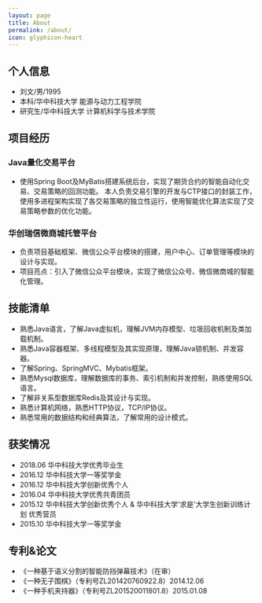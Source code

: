 ```yaml
---
layout: page
title: About
permalink: /about/
icon: glyphicon-heart
---
```


## 个人信息

 - 刘文/男/1995 
 - 本科/华中科技大学 能源与动力工程学院 
 - 研究生/华中科技大学 计算机科学与技术学院 
## 项目经历


### Java量化交易平台
- 使用Spring Boot及MyBatis搭建系统后台，实现了期货合约的智能自动化交易、交易策略的回测功能。
  本人负责交易引擎的开发与CTP接口的封装工作，使用多进程架构实现了各交易策略的独立性运行，使用智能优化算法实现了交易策略参数的优化功能。

### 华创瑞信微商城托管平台 
- 负责项目基础框架、微信公众平台模块的搭建，用户中心、订单管理等模块的设计与实现。
- 项目亮点：引入了微信公众平台模块，实现了微信公众号、微信微商城的智能化管理。

## 技能清单

- 熟悉Java语言，了解Java虚拟机，理解JVM内存模型、垃圾回收机制及类加载机制。
- 熟悉Java容器框架、多线程模型及其实现原理，理解Java锁机制、并发容器。
- 了解Spring、SpringMVC、Mybatis框架。
- 熟悉Mysql数据库，理解数据库的事务、索引机制和并发控制，熟练使用SQL语言。
- 了解非关系型数据库Redis及其设计与实现。
- 熟悉计算机网络，熟悉HTTP协议，TCP/IP协议。
- 熟悉常用的数据结构和经典算法，了解常用的设计模式。

## 获奖情况

- 2018.06 华中科技大学优秀毕业生
- 2016.12 华中科技大学一等奖学金
- 2016.12 华中科技大学创新优秀个人
- 2016.04 华中科技大学优秀共青团员
- 2015.12 华中科技大学创新优秀个人 & 华中科技大学'求是'大学生创新训练计划 优秀营员
- 2015.10 华中科技大学一等奖学金

## 专利&论文
- 《一种基于语义分割的智能防挡弹幕技术》（在审）
- 《一种无子围棋》（专利号ZL201420760922.8）2014.12.06
- 《一种手机夹持器》（专利号ZL201520011801.8）2015.01.08